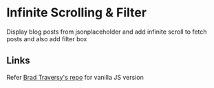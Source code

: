 # Infinite Scrolling & Filter

Display blog posts from jsonplaceholder and add infinite scroll to fetch posts and also add filter box

## Links

Refer [Brad Traversy's repo](https://github.com/bradtraversy/vanillawebprojects/tree/master/infinite_scroll_blog) for vanilla JS version